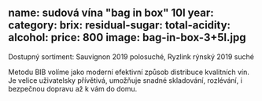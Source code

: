 name: sudová vína "bag in box" 10l
year: 
category: 
brix: 
residual-sugar: 
total-acidity: 
alcohol: 
price: 800 
image: bag-in-box-3+5l.jpg 
---

Dostupný sortiment: Sauvignon 2019 polosuché, Ryzlink rýnský 2019 suché

Metodu BIB volíme jako moderní efektivní způsob distribuce kvalitních vín. Je velice uživatelsky přívětivá, umožňuje snadné skladování, rozlévání, i bezpečnou dopravu až k vám do domu. 